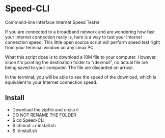 # Speed-CLI

Command-line Interface Internet Speed Tester

If you are connected to a broadband network and are wondering how fast your Internet connection really is, here is a way to test your Internet connection speed. This little open source script will perform speed test right from your terminal window on any Linux PC.

What this script does is to download a 10M file to your computer. However, since it's pointing the destination folder to “/dev/null”, no actual file are being saved to your computer. The file are discarded on arrival.

In the terminal, you will be able to see the speed of the download, which is equivalent to your Internet connection speed.

## Install
* Download the zipfile and unzip it
* DO NOT RENAME THE FOLDER
* $ cd Speed-CLI
* $ chmod +x install.sh
* $ ./install.sh
